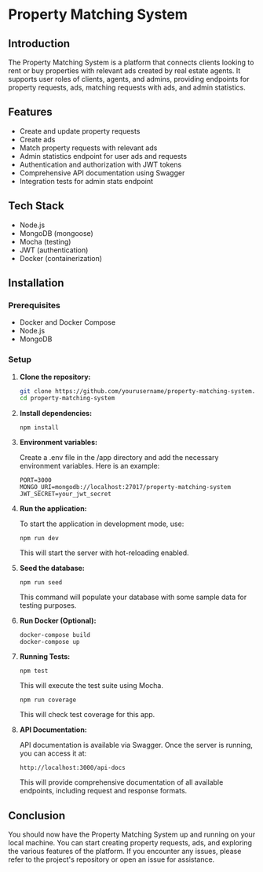 # Property Matching System

## Introduction

The Property Matching System is a platform that connects clients looking to rent or buy properties with relevant ads created by real estate agents. It supports user roles of clients, agents, and admins, providing endpoints for property requests, ads, matching requests with ads, and admin statistics.

## Features

- Create and update property requests
- Create ads
- Match property requests with relevant ads
- Admin statistics endpoint for user ads and requests
- Authentication and authorization with JWT tokens
- Comprehensive API documentation using Swagger
- Integration tests for admin stats endpoint

## Tech Stack

- Node.js
- MongoDB (mongoose)
- Mocha (testing)
- JWT (authentication)
- Docker (containerization)

## Installation

### Prerequisites

- Docker and Docker Compose
- Node.js
- MongoDB

### Setup

1. **Clone the repository:**

   ```bash
   git clone https://github.com/yourusername/property-matching-system.git
   cd property-matching-system
   ```

2. **Install dependencies:**

   ```
   npm install
   ```

3. **Environment variables:**

   Create a .env file in the /app directory and add the necessary environment variables. Here is an example:

   ```
   PORT=3000
   MONGO_URI=mongodb://localhost:27017/property-matching-system
   JWT_SECRET=your_jwt_secret
   ```

4. **Run the application:**

   To start the application in development mode, use:

   ```
   npm run dev
   ```

   This will start the server with hot-reloading enabled.

5. **Seed the database:**

   ```
   npm run seed
   ```

   This command will populate your database with some sample data for testing purposes.

6. **Run Docker (Optional):**

   ```
   docker-compose build
   docker-compose up
   ```

7. **Running Tests:**

   ```
   npm test
   ```

   This will execute the test suite using Mocha.

   ```
   npm run coverage
   ```

   This will check test coverage for this app.

8. **API Documentation:**

   API documentation is available via Swagger. Once the server is running, you can access it at:

   ```
   http://localhost:3000/api-docs
   ```

   This will provide comprehensive documentation of all available endpoints, including request and response formats.

## Conclusion

You should now have the Property Matching System up and running on your local machine. You can start creating property requests, ads, and exploring the various features of the platform. If you encounter any issues, please refer to the project's repository or open an issue for assistance.
